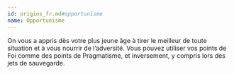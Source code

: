 ```yaml
---
id: origins_fr.md#opportunisme
name: Opportunisme
---
```


On vous a appris dès votre plus jeune âge à tirer le meilleur de toute situation et à vous nourrir de l’adversité. Vous pouvez utiliser vos points de Foi comme des points de Pragmatisme, et inversement, y compris lors des jets de sauvegarde.

